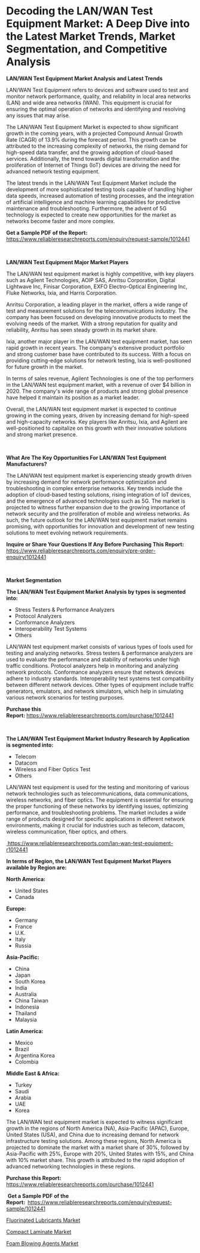 <p><h1>Decoding the LAN/WAN Test Equipment Market: A Deep Dive into the Latest Market Trends, Market Segmentation, and Competitive Analysis</h1></p><p><strong>LAN/WAN Test Equipment Market Analysis and Latest Trends</strong></p>
<p><p>LAN/WAN Test Equipment refers to devices and software used to test and monitor network performance, quality, and reliability in local area networks (LAN) and wide area networks (WAN). This equipment is crucial for ensuring the optimal operation of networks and identifying and resolving any issues that may arise.</p><p>The LAN/WAN Test Equipment Market is expected to show significant growth in the coming years, with a projected Compound Annual Growth Rate (CAGR) of 13.9% during the forecast period. This growth can be attributed to the increasing complexity of networks, the rising demand for high-speed data transfer, and the growing adoption of cloud-based services. Additionally, the trend towards digital transformation and the proliferation of Internet of Things (IoT) devices are driving the need for advanced network testing equipment.</p><p>The latest trends in the LAN/WAN Test Equipment Market include the development of more sophisticated testing tools capable of handling higher data speeds, increased automation of testing processes, and the integration of artificial intelligence and machine learning capabilities for predictive maintenance and troubleshooting. Furthermore, the advent of 5G technology is expected to create new opportunities for the market as networks become faster and more complex.</p></p>
<p><strong>Get a Sample PDF of the Report:&nbsp;</strong> <a href="https://www.reliableresearchreports.com/enquiry/request-sample/1012441">https://www.reliableresearchreports.com/enquiry/request-sample/1012441</a></p>
<p>&nbsp;</p>
<p><strong>LAN/WAN Test Equipment Major Market Players</strong></p>
<p><p>The LAN/WAN test equipment market is highly competitive, with key players such as Agilent Technologies, AOIP SAS, Anritsu Corporation, Digital Lightwave Inc, Finisar Corporation, EXFO Electro-Optical Engineering Inc, Fluke Networks, Ixia, and Harris Corporation. </p><p>Anritsu Corporation, a leading player in the market, offers a wide range of test and measurement solutions for the telecommunications industry. The company has been focused on developing innovative products to meet the evolving needs of the market. With a strong reputation for quality and reliability, Anritsu has seen steady growth in its market share.</p><p>Ixia, another major player in the LAN/WAN test equipment market, has seen rapid growth in recent years. The company's extensive product portfolio and strong customer base have contributed to its success. With a focus on providing cutting-edge solutions for network testing, Ixia is well-positioned for future growth in the market.</p><p>In terms of sales revenue, Agilent Technologies is one of the top performers in the LAN/WAN test equipment market, with a revenue of over $4 billion in 2020. The company's wide range of products and strong global presence have helped it maintain its position as a market leader.</p><p>Overall, the LAN/WAN test equipment market is expected to continue growing in the coming years, driven by increasing demand for high-speed and high-capacity networks. Key players like Anritsu, Ixia, and Agilent are well-positioned to capitalize on this growth with their innovative solutions and strong market presence.</p></p>
<p>&nbsp;</p>
<p><strong>What Are The Key Opportunities For LAN/WAN Test Equipment Manufacturers?</strong></p>
<p><p>The LAN/WAN test equipment market is experiencing steady growth driven by increasing demand for network performance optimization and troubleshooting in complex enterprise networks. Key trends include the adoption of cloud-based testing solutions, rising integration of IoT devices, and the emergence of advanced technologies such as 5G. The market is projected to witness further expansion due to the growing importance of network security and the proliferation of mobile and wireless networks. As such, the future outlook for the LAN/WAN test equipment market remains promising, with opportunities for innovation and development of new testing solutions to meet evolving network requirements.</p></p>
<p><strong>Inquire or Share Your Questions If Any Before Purchasing This Report:</strong> <a href="https://www.reliableresearchreports.com/enquiry/pre-order-enquiry/1012441">https://www.reliableresearchreports.com/enquiry/pre-order-enquiry/1012441</a></p>
<p>&nbsp;</p>
<p><strong>Market Segmentation</strong></p>
<p><strong>The LAN/WAN Test Equipment Market Analysis by types is segmented into:</strong></p>
<p><ul><li>Stress Testers & Performance Analyzers</li><li>Protocol Analyzers</li><li>Conformance Analyzers</li><li>Interoperability Test Systems</li><li>Others</li></ul></p>
<p><p>LAN/WAN test equipment market consists of various types of tools used for testing and analyzing networks. Stress testers & performance analyzers are used to evaluate the performance and stability of networks under high traffic conditions. Protocol analyzers help in monitoring and analyzing network protocols. Conformance analyzers ensure that network devices adhere to industry standards. Interoperability test systems test compatibility between different network devices. Other types of equipment include traffic generators, emulators, and network simulators, which help in simulating various network scenarios for testing purposes.</p></p>
<p><strong>Purchase this Report:&nbsp;</strong><a href="https://www.reliableresearchreports.com/purchase/1012441">https://www.reliableresearchreports.com/purchase/1012441</a></p>
<p>&nbsp;</p>
<p><strong>The LAN/WAN Test Equipment Market Industry Research by Application is segmented into:</strong></p>
<p><ul><li>Telecom</li><li>Datacom</li><li>Wireless and Fiber Optics Test</li><li>Others</li></ul></p>
<p><p>LAN/WAN test equipment is used for the testing and monitoring of various network technologies such as telecommunications, data communications, wireless networks, and fiber optics. The equipment is essential for ensuring the proper functioning of these networks by identifying issues, optimizing performance, and troubleshooting problems. The market includes a wide range of products designed for specific applications in different network environments, making it crucial for industries such as telecom, datacom, wireless communication, fiber optics, and others.</p></p>
<p><a href="https://www.reliableresearchreports.com/lan-wan-test-equipment-r1012441">&nbsp;https://www.reliableresearchreports.com/lan-wan-test-equipment-r1012441</a></p>
<p><strong>In terms of Region, the LAN/WAN Test Equipment Market Players available by Region are:</strong></p>
<p>
    <p> <strong> North America: </strong>
        <ul>
            <li>United States</li>
            <li>Canada</li>
        </ul>
        </p> 
    <p> <strong> Europe: </strong>
        <ul>
            <li>Germany</li>
            <li>France</li>
            <li>U.K.</li>
            <li>Italy</li>
            <li>Russia</li>
        </ul>
        </p> 
    <p> <strong> Asia-Pacific: </strong>
        <ul>
            <li>China</li>
            <li>Japan</li>
            <li>South Korea</li>
            <li>India</li>
            <li>Australia</li>
            <li>China Taiwan</li>
            <li>Indonesia</li>
            <li>Thailand</li>
            <li>Malaysia</li>
        </ul>
        </p> 
    <p> <strong> Latin America: </strong>
        <ul>
            <li>Mexico</li>
            <li>Brazil</li>
            <li>Argentina Korea</li>
            <li>Colombia</li>
        </ul>
        </p> 
    <p> <strong> Middle East & Africa: </strong>
        <ul>
            <li>Turkey</li>
            <li>Saudi</li>
            <li>Arabia</li>
            <li>UAE</li>
            <li>Korea</li>
        </ul>
    </p>
    </p>
<p><p>The LAN/WAN test equipment market is expected to witness significant growth in the regions of North America (NA), Asia-Pacific (APAC), Europe, United States (USA), and China due to increasing demand for network infrastructure testing solutions. Among these regions, North America is projected to dominate the market with a market share of 30%, followed by Asia-Pacific with 25%, Europe with 20%, United States with 15%, and China with 10% market share. This growth is attributed to the rapid adoption of advanced networking technologies in these regions.</p></p>
<p><strong>Purchase this Report: </strong><a href="https://www.reliableresearchreports.com/purchase/1012441">https://www.reliableresearchreports.com/purchase/1012441</a></p>
<p>&nbsp;<strong>Get a Sample PDF of the Report:&nbsp;&nbsp;</strong><a href="https://www.reliableresearchreports.com/enquiry/request-sample/1012441">https://www.reliableresearchreports.com/enquiry/request-sample/1012441</a></p>
<p><strong></strong></p>
<p><p><a href="https://www.linkedin.com/pulse/fluorinated-lubricants-market-dynamics-2024-2031-also-kfylf?trackingId=BQvnpXskiX%2FLDdd%2FcW5x6g%3D%3D">Fluorinated Lubricants Market</a></p><p><a href="https://www.linkedin.com/pulse/compact-laminate-market-size-reflecting-forecast-till-3dowf?trackingId=CBk2cRQlPE8I6M2muR0TRQ%3D%3D">Compact Laminate Market</a></p><p><a href="https://www.linkedin.com/pulse/foam-blowing-agents-market-size-2024-2031-global-2adaf?trackingId=tjQvw7tRlookk%2FAXzwavdA%3D%3D">Foam Blowing Agents Market</a></p></p>